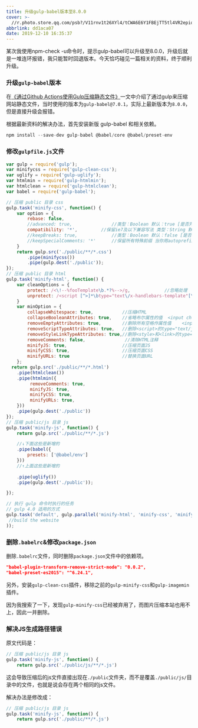 ```yaml
---
title: 升级gulp-babel版本至8.0.0
cover: >-
  //r.photo.store.qq.com/psb?/V11rnv1t26XYl4/tCWA6E6Y1FBEjTT5tl4VR2epiqWqEpHxaT4JhcJtseU!/r/dFIBAAAAAAAAnull&bo=sAQPArAEDwIRCT4!&rf=photolist&t=5_yake_qzoneimgout.png
abbrlink: dd1aca07
date: 2019-12-10 16:35:37
---
```


某次我使用npm-check -u命令时，提示gulp-babel可以升级至8.0.0，升级后就是一堆连环报错，我只能暂时回退版本。今天恰巧碰见一篇相关的资料，终于顺利升级。

<!--more-->

### 升级`gulp-babel`版本

在[《通过Github Actions使用Gulp压缩静态文件》](https://tiexo.github.io/28061956/)一文中介绍了通过gulp来压缩网站静态文件，当时使用的版本为`gulp-babel@7.0.1`，实际上最新版本为`8.0.0`，但是直接升级会报错。

根据最新资料的解决办法，首先安装新版 gulp-babel 和相关依赖。

```javascript
npm install --save-dev gulp-babel @babel/core @babel/preset-env
```

### 修改`gulpfile.js`文件

```javascript
var gulp = require('gulp');
var minifycss = require('gulp-clean-css');
var uglify = require('gulp-uglify');
var htmlmin = require('gulp-htmlmin');
var htmlclean = require('gulp-htmlclean');
var babel = require('gulp-babel');

// 压缩 public 目录 css
gulp.task('minify-css', function() {
    var option = {
        rebase: false,
        //advanced: true,               //类型：Boolean 默认：true [是否开启高级优化（合并选择器等）]
        compatibility: '*',         //保留ie7及以下兼容写法 类型：String 默认：''or'*' [启用兼容模式； 'ie7'：IE7兼容模式，'ie8'：IE8兼容模式，'*'：IE9+兼容模式]
        //keepBreaks: true,             //类型：Boolean 默认：false [是否保留换行]
        //keepSpecialComments: '*'      //保留所有特殊前缀 当你用autoprefixer生成的浏览器前缀，如果不加这个参数，有可能将会删除你的部分前缀
    }
    return gulp.src('./public/**/*.css')
        .pipe(minifycss())
        .pipe(gulp.dest('./public'));
});
// 压缩 public 目录 html
gulp.task('minify-html', function() {
    var cleanOptions = {
        protect: /<\!--%fooTemplate\b.*?%-->/g,             //忽略处理
        unprotect: /<script [^>]*\btype="text\/x-handlebars-template"[\s\S]+?<\/script>/ig //特殊处理
    }
    var minOption = {
        collapseWhitespace: true,           //压缩HTML
        collapseBooleanAttributes: true,    //省略布尔属性的值  <input checked="true"/> ==> <input />
        removeEmptyAttributes: true,        //删除所有空格作属性值    <input id="" /> ==> <input />
        removeScriptTypeAttributes: true,   //删除<script>的type="text/javascript"
        removeStyleLinkTypeAttributes: true,//删除<style>和<link>的type="text/css"
        removeComments: false,               //清除HTML注释
        minifyJS: true,                     //压缩页面JS
        minifyCSS: true,                    //压缩页面CSS
        minifyURLs: true                    //替换页面URL
    };  
  return gulp.src('./public/**/*.html')
    .pipe(htmlclean())
    .pipe(htmlmin({
         removeComments: true,
         minifyJS: true,
         minifyCSS: true,
         minifyURLs: true,
    }))
    .pipe(gulp.dest('./public'))
});
// 压缩 public/js 目录 js
gulp.task('minify-js', function() {
    return gulp.src('./public/**/*.js')

    //↓下面这些是新增的
    .pipe(babel({ 
        presets: ['@babel/env']  
    }))
    //↑上面这些是新增的
    
    .pipe(uglify())
    .pipe(gulp.dest('./public'));

});

// 执行 gulp 命令时执行的任务
// gulp 4.0 适用的方式
gulp.task('default', gulp.parallel('minify-html', 'minify-css', 'minify-js'
 //build the website
));
```

### 删除`.babelrc`&修改`package.json`

删除`.babelrc`文件，同时删除`package.json`文件中的依赖项。

```json
"babel-plugin-transform-remove-strict-mode": "0.0.2",
"babel-preset-es2015": "^6.24.1",
```

另外，安装`gulp-clean-css`插件，移除之前的`gulp-minify-css`和`gulp-imagemin`插件。

因为我搜索了一下，发现`gulp-minify-css`已经被弃用了，而图片压缩本站也用不上，因此一并删除。

### 解决JS生成路径错误

原文代码是：

```js
// 压缩 public/js 目录 js
gulp.task('minify-js', function() {
    return gulp.src('./public/js/**/*.js')
```

这会导致压缩后的js文件直接出现在`./public`文件夹，而不是覆盖`./public/js/`目录中的文件，也就是说会存在两个相同的js文件。

解决办法是修改成：

```javascript
// 压缩 public/js 目录 js
gulp.task('minify-js', function() {
    return gulp.src('./public/**/*.js')
```
